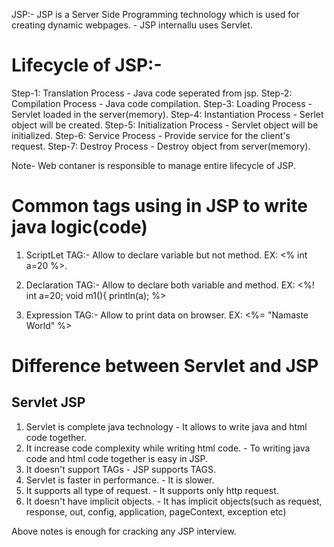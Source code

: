 JSP:- JSP is a Server Side Programming technology which is used for creating dynamic webpages.
    - JSP internallu uses Servlet.

Lifecycle of JSP:-
======================
Step-1: Translation Process           - Java code seperated from jsp.
Step-2: Compilation Process           - Java code compilation.
Step-3: Loading Process               - Servlet loaded in the server(memory).
Step-4: Instantiation Process         - Serlet object will be created.
Step-5: Initialization Process        - Servlet object will be initialized.
Step-6: Service Process               - Provide service for the client's request.
Step-7: Destroy Process               - Destroy object from server(memory).

Note- Web contaner is responsible to manage entire lifecycle of JSP.

Common tags using in JSP to write java logic(code)
======================================================
1) ScriptLet TAG:- Allow to declare variable but not method.
  EX: <% int a=20 %>.

3) Declaration TAG:- Allow to declare both variable and method.
   EX: <%!
             int a=20;
             void m1(){
                 println(a);
        %>
   
3) Expression TAG:- Allow to print data on browser.
   EX: <%= "Namaste World" %>


Difference between Servlet and JSP
====================================

Servlet                                                           JSP
-----------------------------------------------------------------------------------------------------------------------------------
1) Servlet is complete java technology                        - It allows to write java and html code together.
2) It increase code complexity while writing html code.       - To writing java code and html code together is easy in JSP.
3) It doesn't support TAGs                                    - JSP supports TAGS.
4) Servlet is faster in performance.                          - It is slower.
5) It supports all type of request.                           - It supports only http request.
6) It doesn't have implicit objects.                          - It has implicit objects(such as request, response, out, config, application, pageContext, exception etc)


Above notes is enough for cracking any JSP interview.

   
